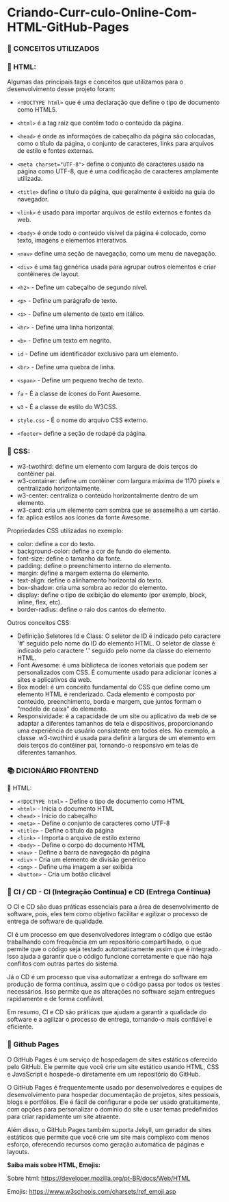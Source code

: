 # Criando-Curr-culo-Online-Com-HTML-GitHub-Pages

### 📑 CONCEITOS UTILIZADOS

### 🔴 HTML:

Algumas das principais tags e conceitos que utilizamos para o desenvolvimento desse projeto foram:

- `<!DOCTYPE html>` que é uma declaração que define o tipo de documento como HTML5.

- `<html>` é a tag raiz que contém todo o conteúdo da página.

- `<head>` é onde as informações de cabeçalho da  página são colocadas, como o título da página, o conjunto de caracteres, links para arquivos de estilo e fontes externas.

- `<meta charset="UTF-8">` define o conjunto de caracteres usado na página como UTF-8, que é uma codificação de caracteres amplamente utilizada.

- `<title>` define o título da página, que geralmente é exibido na guia do navegador.

- `<link>` é usado para importar arquivos de estilo externos e fontes da web.

- `<body>` é onde todo o conteúdo visível da página é colocado, como texto, imagens e elementos interativos.

- `<nav>` define uma seção de navegação, como um menu de navegação.

- `<div>` é uma tag genérica usada para agrupar outros elementos e criar contêineres de layout.

- `<h2>` - Define um cabeçalho de segundo nível.

- `<p>` - Define um parágrafo de texto.

- `<i>` - Define um elemento de texto em itálico.

- `<hr>` - Define uma linha horizontal.

- `<b>` - Define um texto em negrito.

- `id` - Define um identificador exclusivo para um elemento.

- `<br>` - Define uma quebra de linha.

- `<span>` - Define um pequeno trecho de texto.

- `fa` - É a classe de ícones do Font Awesome.

- `w3` - É a classe de estilo do W3CSS.

- `style.css` - É o nome do arquivo CSS externo.

- `<footer>` define a seção de rodapé da página.


### 🔴 CSS:
- w3-twothird: define um elemento com largura de dois terços do contêiner pai.
- w3-container: define um contêiner com largura máxima de 1170 pixels e centralizado horizontalmente.
- w3-center: centraliza o conteúdo horizontalmente dentro de um elemento.
- w3-card: cria um elemento com sombra que se assemelha a um cartão.
- fa: aplica estilos aos ícones da fonte Awesome.

Propriedades CSS utilizadas no exemplo:

- color: define a cor do texto.
- background-color: define a cor de fundo do elemento.
- font-size: define o tamanho da fonte.
- padding: define o preenchimento interno do elemento.
- margin: define a margem externa do elemento.
- text-align: define o alinhamento horizontal do texto.
- box-shadow: cria uma sombra ao redor do elemento.
- display: define o tipo de exibição do elemento (por exemplo, block, inline, flex, etc).
- border-radius: define o raio dos cantos do elemento.

Outros conceitos CSS:

- Definição Seletores Id e Class: O seletor de ID é indicado pelo caractere '#' seguido pelo nome do ID do elemento HTML. O seletor de classe é indicado pelo caractere '.' seguido pelo nome da classe do elemento HTML.
- Font Awesome: é uma biblioteca de ícones vetoriais que podem ser personalizados com CSS. É comumente usado para adicionar ícones a sites e aplicativos da web.
- Box model: é um conceito fundamental do CSS que define como um elemento HTML é renderizado. Cada elemento é composto por conteúdo, preenchimento, borda e margem, que juntos formam o "modelo de caixa" do elemento.
- Responsividade: é a capacidade de um site ou aplicativo da web de se adaptar a diferentes tamanhos de tela e dispositivos, proporcionando uma experiência de usuário consistente em todos eles. No exemplo, a classe .w3-twothird é usada para definir a largura de um elemento em dois terços do contêiner pai, tornando-o responsivo em telas de diferentes tamanhos.


### 📚 DICIONÁRIO FRONTEND

🔴 HTML:

- `<!DOCTYPE html>` - Define o tipo de documento como HTML
- `<html>` - Inicia o documento HTML
- `<head>` - Início do cabeçalho
- `<meta>` - Define o conjunto de caracteres como UTF-8
- `<title>` - Define o título da página
- `<link>` - Importa o arquivo de estilo externo
- `<body>` - Define o corpo do documento HTML
- `<nav>` - Define a barra de navegação da página
- `<div>` - Cria um elemento de divisão genérico
- `<img>` - Define uma imagem a ser exibida
- `<button>` - Cria um botão clicável

### 🔴 CI / CD - CI (Integração Contínua) e CD (Entrega Contínua)

O CI e CD são duas práticas essenciais para a área de desenvolvimento de software, pois, eles tem como objetivo facilitar e agilizar o processo de entrega de software de qualidade.

CI é um processo em que desenvolvedores integram o código que estão trabalhando com frequência em um repositório compartilhado, o que permite que o código seja testado automaticamente assim que é integrado. Isso ajuda a garantir que o código funcione corretamente e que não haja conflitos com outras partes do sistema.

Já o CD é um processo que visa automatizar a entrega do software em produção de forma contínua, assim que o código passa por todos os testes necessários. Isso permite que as alterações no software sejam entregues rapidamente e de forma confiável.

Em resumo, CI e CD são práticas que ajudam a garantir a qualidade do software e a agilizar o processo de entrega, tornando-o mais confiável e eficiente.

### 🔴 Github Pages

O GitHub Pages é um serviço de hospedagem de sites estáticos oferecido pelo GitHub. Ele permite que você crie um site estático usando HTML, CSS e JavaScript e hospede-o diretamente em um repositório do GitHub.

O GitHub Pages é frequentemente usado por desenvolvedores e equipes de desenvolvimento para hospedar documentação de projetos, sites pessoais, blogs e portfólios. Ele é fácil de configurar e pode ser usado gratuitamente, com opções para personalizar o domínio do site e usar temas predefinidos para criar rapidamente um site atraente.

Além disso, o GitHub Pages também suporta Jekyll, um gerador de sites estáticos que permite que você crie um site mais complexo com menos esforço, oferecendo recursos como geração automática de páginas e layouts.


**Saiba mais sobre HTML, Emojis:**

Sobre html: https://developer.mozilla.org/pt-BR/docs/Web/HTML

Emojis: https://www.w3schools.com/charsets/ref_emoji.asp
